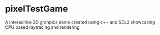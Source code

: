 # pixelTestGame
A interacitive 2D grahpics demo created using c++ and SDL2 showcasing CPU based raytracing and rendering
